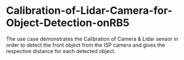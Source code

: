 # Calibration-of-Lidar-Camera-for-Object-Detection-onRB5
The use case demonstrates the Calibration of Camera &amp; Lidar sensor in order to detect the front object from the ISP camera and gives the respective distance for each detected object.
